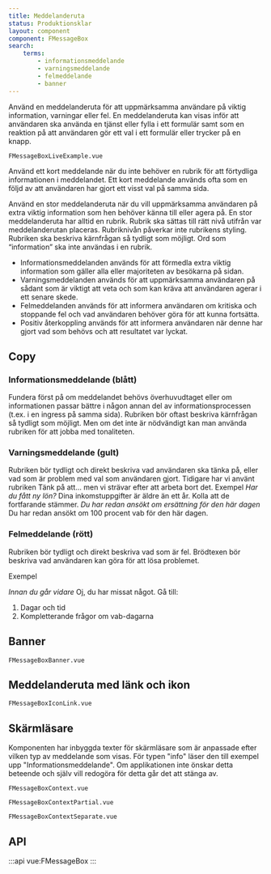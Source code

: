 ```yaml
---
title: Meddelanderuta
status: Produktionsklar
layout: component
component: FMessageBox
search:
    terms:
        - informationsmeddelande
        - varningsmeddelande
        - felmeddelande
        - banner
---
```


Använd en meddelanderuta för att uppmärksamma användare på viktig information, varningar eller fel.
En meddelanderuta kan visas inför att användaren ska använda en tjänst eller fylla i ett formulär samt som
en reaktion på att användaren gör ett val i ett formulär eller trycker på en knapp.

```import live-example
FMessageBoxLiveExample.vue
```

Använd ett kort meddelande när du inte behöver en rubrik för att förtydliga informationen i meddelandet.
Ett kort meddelande används ofta som en följd av att användaren har gjort ett visst val på samma sida.

Använd en stor meddelanderuta när du vill uppmärksamma användaren på extra viktig information som hen behöver känna till eller agera på.
En stor meddelanderuta har alltid en rubrik. Rubrik ska sättas till rätt nivå utifrån var meddelanderutan placeras. Rubriknivån påverkar inte rubrikens styling.
Rubriken ska beskriva kärnfrågan så tydligt som möjligt.
Ord som “information” ska inte användas i en rubrik.

- Informationsmeddelanden används för att förmedla extra viktig information som gäller alla eller majoriteten av besökarna på sidan.
- Varningsmeddelanden används för att uppmärksamma användaren på sådant som är viktigt att veta och som kan
  kräva att användaren agerar i ett senare skede.
- Felmeddelanden används för att informera användaren om kritiska och stoppande fel och vad användaren behöver
  göra för att kunna fortsätta.
- Positiv återkoppling används för att informera användaren när denne har gjort vad som behövs och att resultatet var lyckat.

## Copy

### Informationsmeddelande (blått)

Fundera först på om meddelandet behövs överhuvudtaget eller om informationen passar bättre i någon annan
del av informationsprocessen
(t.ex. i en ingress på samma sida). Rubriken bör oftast beskriva kärnfrågan så tydligt som möjligt.
Men om det inte är nödvändigt kan man använda rubriken för att jobba med tonaliteten.

### Varningsmeddelande (gult)

Rubriken bör tydligt och direkt beskriva vad användaren ska tänka på, eller vad som är problem med val som användaren gjort.
Tidigare har vi använt rubriken Tänk på att... men vi strävar efter att arbeta bort det.
Exempel
_Har du fått ny lön?_
Dina inkomstuppgifter är äldre än ett år. Kolla att de fortfarande stämmer.
_Du har redan ansökt om ersättning för den här dagen_
Du har redan ansökt om 100 procent vab för den här dagen.

### Felmeddelande (rött)

Rubriken bör tydligt och direkt beskriva vad som är fel.
Brödtexen bör beskriva vad användaren kan göra för att lösa problemet.

Exempel

_Innan du går vidare_
Oj, du har missat något. Gå till:

1. Dagar och tid
2. Kompletterande frågor om vab-dagarna

## Banner

```import
FMessageBoxBanner.vue
```

## Meddelanderuta med länk och ikon

```import
FMessageBoxIconLink.vue
```

## Skärmläsare

Komponenten har inbyggda texter för skärmläsare som är anpassade efter vilken typ av meddelande som visas.
För typen "info" läser den till exempel upp "Informationsmeddelande".
Om applikationen inte önskar detta beteende och själv vill redogöra för detta går det att stänga av.

```import
FMessageBoxContext.vue
```

```import
FMessageBoxContextPartial.vue
```

```import
FMessageBoxContextSeparate.vue
```

## API

:::api
vue:FMessageBox
:::
